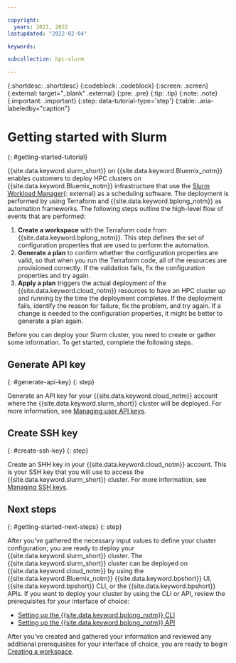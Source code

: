 ```yaml
---

copyright:
  years: 2021, 2022
lastupdated: "2022-02-04"

keywords: 

subcollection: hpc-slurm

---
```


{:shortdesc: .shortdesc}
{:codeblock: .codeblock}
{:screen: .screen}
{:external: target="_blank" .external}
{:pre: .pre}
{:tip: .tip}
{:note: .note}
{:important: .important}
{:step: data-tutorial-type='step'}
{:table: .aria-labeledby="caption"}

# Getting started with Slurm
{: #getting-started-tutorial}

{{site.data.keyword.slurm_short}} on {{site.data.keyword.Bluemix_notm}} enables customers to deploy HPC clusters on {{site.data.keyword.Bluemix_notm}} infrastructure that use the [Slurm Workload Manager](https://github.com/SchedMD/slurm){: external} as a scheduling software. The deployment is performed by using Terraform and {{site.data.keyword.bplong_notm}} as automation frameworks. The following steps outline the high-level flow of events that are performed:

1. **Create a workspace** with the Terraform code from {{site.data.keyword.bplong_notm}}. This step defines the set of configuration properties that are used to perform the automation.
2. **Generate a plan** to confirm whether the configuration properties are valid, so that when you run the Terraform code, all of the resources are provisioned correctly. If the validation fails, fix the configuration properties and try again.
3. **Apply a plan** triggers the actual deployment of the {{site.data.keyword.cloud_notm}} resources to have an HPC cluster up and running by the time the deployment completes. If the deployment fails, identify the reason for failure, fix the problem, and try again. If a change is needed to the configuration properties, it might be better to generate a plan again.

Before you can deploy your Slurm cluster, you need to create or gather some information. To get started, complete the following steps.

## Generate API key
{: #generate-api-key}
{: step}

Generate an API key for your {{site.data.keyword.cloud_notm}} account where the {{site.data.keyword.slurm_short}} cluster will be deployed. For more information, see [Managing user API keys](/docs/account?topic=account-userapikey).

## Create SSH key
{: #create-ssh-key}
{: step}

Create an SHH key in your {{site.data.keyword.cloud_notm}} account. This is your SSH key that you will use to access the {{site.data.keyword.slurm_short}} cluster. For more information, see [Managing SSH keys](/docs/vpc?topic=vpc-managing-ssh-keys).

## Next steps
{: #getting-started-next-steps}
{: step}

After you've gathered the necessary input values to define your cluster configuration, you are ready to deploy your {{site.data.keyword.slurm_short}} cluster. The {{site.data.keyword.slurm_short}} cluster can be deployed on {{site.data.keyword.cloud_notm}} by using the {{site.data.keyword.Bluemix_notm}} {{site.data.keyword.bpshort}} UI, {{site.data.keyword.bpshort}} CLI, or the {{site.data.keyword.bpshort}} APIs. If you want to deploy your cluster by using the CLI or API, review the prerequisites for your interface of choice:

* [Setting up the {{site.data.keyword.bplong_notm}} CLI](/docs/hpc-slurm?topic=hpc-slurm-setting-up-cli)
* [Setting up the {{site.data.keyword.bplong_notm}} API](/docs/hpc-slurm?topic=hpc-slurm-setting-up-api)

After you've created and gathered your information and reviewed any additional prerequisites for your interface of choice, you are ready to begin [Creating a workspace](/docs/hpc-slurm?topic=hpc-slurm-creating-workspace).